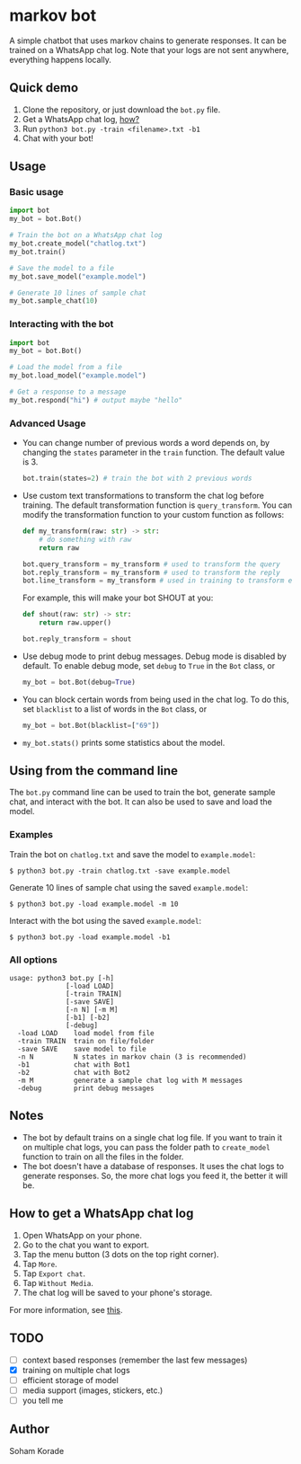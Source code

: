 # markov bot

A simple chatbot that uses markov chains to generate responses. It can be trained on a WhatsApp chat log. Note that your logs are not sent anywhere, everything happens locally.

## Quick demo
1. Clone the repository, or just download the `bot.py` file.
2. Get a WhatsApp chat log, [how?](#how-to-get-a-whatsapp-chat-log)
3. Run `python3 bot.py -train <filename>.txt -b1`
4. Chat with your bot!


## Usage

### Basic usage

```python
import bot
my_bot = bot.Bot()

# Train the bot on a WhatsApp chat log
my_bot.create_model("chatlog.txt")
my_bot.train()

# Save the model to a file
my_bot.save_model("example.model")

# Generate 10 lines of sample chat
my_bot.sample_chat(10)
```

### Interacting with the bot

```python
import bot
my_bot = bot.Bot()

# Load the model from a file
my_bot.load_model("example.model")

# Get a response to a message
my_bot.respond("hi") # output maybe "hello"
```

### Advanced Usage

- You can change number of previous words a word depends on, by changing the `states` parameter in the `train` function. The default value is 3.

	```python
	bot.train(states=2) # train the bot with 2 previous words
	```
- Use custom text transformations to transform the chat log before training. The default transformation function is `query_transform`. You can modify the transformation function to your custom function as follows:

	```python
	def my_transform(raw: str) -> str:
		# do something with raw
		return raw

	bot.query_transform = my_transform # used to transform the query
	bot.reply_transform = my_transform # used to transform the reply
	bot.line_transform = my_transform # used in training to transform each line of the chat log
	```

	For example, this will make your bot SHOUT at you:
	
	```python	
	def shout(raw: str) -> str:
		return raw.upper()
	
	bot.reply_transform = shout
	```
	
- Use debug mode to print debug messages. Debug mode is disabled by default. To enable debug mode, set `debug` to `True` in the `Bot` class, or
	```python
	my_bot = bot.Bot(debug=True)
	```
- You can block certain words from being used in the chat log. To do this, set `blacklist` to a list of words in the `Bot` class, or
	```python
	my_bot = bot.Bot(blacklist=["69"])
	```
- `my_bot.stats()` prints some statistics about the model.

## Using from the command line

The `bot.py` command line can be used to train the bot, generate sample chat, and interact with the bot. It can also be used to save and load the model.

### Examples

Train the bot on `chatlog.txt` and save the model to `example.model`:

```
$ python3 bot.py -train chatlog.txt -save example.model
```

Generate 10 lines of sample chat using the saved `example.model`:

```
$ python3 bot.py -load example.model -m 10
```

Interact with the bot using the saved `example.model`:

```
$ python3 bot.py -load example.model -b1
```

### All options
```
usage: python3 bot.py [-h]
              [-load LOAD]
			  [-train TRAIN]
			  [-save SAVE]
			  [-n N] [-m M]
			  [-b1] [-b2]
			  [-debug]
  -load LOAD    load model from file
  -train TRAIN  train on file/folder
  -save SAVE    save model to file
  -n N          N states in markov chain (3 is recommended)
  -b1           chat with Bot1
  -b2           chat with Bot2
  -m M          generate a sample chat log with M messages
  -debug        print debug messages
```

## Notes

- The bot by default trains on a single chat log file. If you want to train it on multiple chat logs, you can pass the folder path to `create_model` function to train on all the files in the folder.
- The bot doesn't have a database of responses. It uses the chat logs to generate responses. So, the more chat logs you feed it, the better it will be.

## How to get a WhatsApp chat log

1. Open WhatsApp on your phone.
2. Go to the chat you want to export.
3. Tap the menu button (3 dots on the top right corner).
4. Tap `More`.
5. Tap `Export chat`.
6. Tap `Without Media`.
7. The chat log will be saved to your phone's storage.

For more information, see [this](https://faq.whatsapp.com/en/android/23756533/).

## TODO

- [ ] context based responses (remember the last few messages)
- [x] training on multiple chat logs
- [ ] efficient storage of model
- [ ] media support (images, stickers, etc.) 
- [ ] you tell me

## Author

Soham Korade